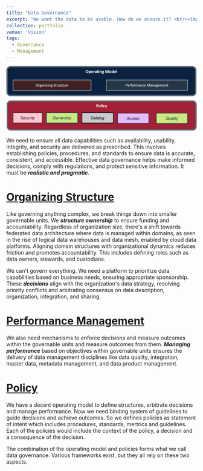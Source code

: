 ```yaml
---
title: "Data Governance"
excerpt: "We want the data to be usable. How do we ensure it? <br/><img src='/images/portfolio/DataGovernance.png'>"
collection: portfolio
venue: 'Vision'
tags:
  - Governance
  - Management
---
```


<img width="612" alt="image" src="/images/portfolio/DataGovernance.png">

We need to ensure all data capabilities such as availability, usability, integrity, and security are delivered as prescribed. This involves establishing policies, procedures, and standards to ensure data is accurate, consistent, and accessible. Effective data governance helps make informed decisions, comply with regulations, and protect sensitive information. It must be ***realistic and pragmatic***.

# [Organizing Structure](https://nuneskris.github.io/publication/Domain-Oriented-Business-Capability-Map)
Like governing anything complex, we break things down into smaller governable units. We ***structure ownership*** to ensure funding and accountability. Regardless of organization size, there's a shift towards federated data architecture where data is managed within domains, as seen in the rise of logical data warehouses and data mesh, enabled by cloud data platforms. Aligning domain structures with organizational dynamics reduces friction and promotes accountability. This includes defining roles such as data owners, stewards, and custodians.

We can't govern everything. We need a platform to prioritize data capabilities based on business needs, ensuring appropriate sponsorship. These ***decisions*** align with the organization's data strategy, resolving priority conflicts and arbitrating consensus on data description, organization, integration, and sharing.

# [Performance Management](https://nuneskris.github.io/publication/Govern-Measure-Data-Architecture)
We also need mechanisms to enforce decisions and measure outcomes within the governable units and measure outcomes from them. ***Managing performance*** based on objectives within governable units ensures the delivery of data management disciplines like data quality, integration, master data, metadata management, and data product management.

# [Policy](https://nuneskris.github.io/portfolio/9-0-0PolicyExample/)
We have a decent operating model to define structures, arbitrate decisions and manage performance. Now we need binding system of guidelines to guide decisions and achieve outcomes. So we defines policies as statement of intent which includes procedures, standards, mertrics and guidelines. Each of the policies would include the context of the policy, a decision and a consequence of the decision.

The combination of the operating model and policies forms what we call data governance. Various frameworks exist, but they all rely on these two aspects.
